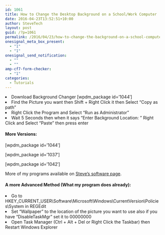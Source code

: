 ```yaml
---
id: 1061
title: How to Change the Desktop Background on a School/Work Computer
date: 2016-04-23T13:52:51+10:00
author: SteveTech
layout: post
guid: /?p=1061
permalink: /2016/04/23/how-to-change-the-background-on-a-school-computer/
onesignal_meta_box_present:
  - "1"
  - "1"
onesignal_send_notification:
  - ""
  - ""
amp-cf7-form-checker:
  - "1"
categories:
  - Tutorials
---
```

<li class="ordlist">
  Download Background Changer [wpdm_package id=’1044&#8242;]
</li>
<li class="ordlist">
  Find the Picture you want then Shift + Right Click it then Select &#8220;Copy as path&#8221;
</li>
<li class="ordlist">
  Right Click the Program and Select &#8220;Run as Administrator&#8221;
</li>
<li class="ordlist">
  Wait 5 Seconds then when it says &#8220;Enter Background Location: &#8221; Right Click and Select &#8220;Paste&#8221; then press enter
</li>

#### More Versions:

[wpdm_package id=’1044&#8242;]

[wpdm_package id=’1037&#8242;]

[wpdm_package id=’1042&#8242;]

More of my programs available on [Steve’s software page](/software/steves-downloads/).

#### A more Advanced Method (What my program does already):

<li class="ordlist">
  Go to HKEY_CURRENT_USER\Software\Microsoft\Windows\CurrentVersion\Policies\System in REGEdit
</li>
<li class="ordlist">
  Set &#8220;Wallpaper&#8221; to the location of the picture you want to use also if you have &#8220;DisableTaskMgr&#8221; set it to 00000000
</li>
<li class="ordlist">
  Open Task Manager (Ctrl + Alt + Del or Right Click the Taskbar) then Restart Windows Explorer
</li>